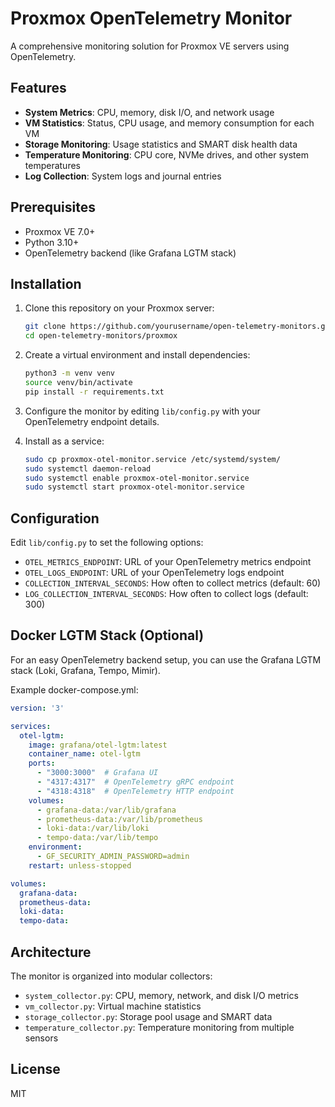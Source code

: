 # Proxmox OpenTelemetry Monitor

A comprehensive monitoring solution for Proxmox VE servers using OpenTelemetry.

## Features

- **System Metrics**: CPU, memory, disk I/O, and network usage
- **VM Statistics**: Status, CPU usage, and memory consumption for each VM
- **Storage Monitoring**: Usage statistics and SMART disk health data
- **Temperature Monitoring**: CPU core, NVMe drives, and other system temperatures
- **Log Collection**: System logs and journal entries

## Prerequisites

- Proxmox VE 7.0+
- Python 3.10+
- OpenTelemetry backend (like Grafana LGTM stack)

## Installation

1. Clone this repository on your Proxmox server:
   ```bash
   git clone https://github.com/yourusername/open-telemetry-monitors.git
   cd open-telemetry-monitors/proxmox
   ```

2. Create a virtual environment and install dependencies:
   ```bash
   python3 -m venv venv
   source venv/bin/activate
   pip install -r requirements.txt
   ```

3. Configure the monitor by editing `lib/config.py` with your OpenTelemetry endpoint details.

4. Install as a service:
   ```bash
   sudo cp proxmox-otel-monitor.service /etc/systemd/system/
   sudo systemctl daemon-reload
   sudo systemctl enable proxmox-otel-monitor.service
   sudo systemctl start proxmox-otel-monitor.service
   ```

## Configuration

Edit `lib/config.py` to set the following options:

- `OTEL_METRICS_ENDPOINT`: URL of your OpenTelemetry metrics endpoint
- `OTEL_LOGS_ENDPOINT`: URL of your OpenTelemetry logs endpoint
- `COLLECTION_INTERVAL_SECONDS`: How often to collect metrics (default: 60)
- `LOG_COLLECTION_INTERVAL_SECONDS`: How often to collect logs (default: 300)

## Docker LGTM Stack (Optional)

For an easy OpenTelemetry backend setup, you can use the Grafana LGTM stack (Loki, Grafana, Tempo, Mimir).

Example docker-compose.yml:
```yaml
version: '3'

services:
  otel-lgtm:
    image: grafana/otel-lgtm:latest
    container_name: otel-lgtm
    ports:
      - "3000:3000"  # Grafana UI
      - "4317:4317"  # OpenTelemetry gRPC endpoint
      - "4318:4318"  # OpenTelemetry HTTP endpoint
    volumes:
      - grafana-data:/var/lib/grafana
      - prometheus-data:/var/lib/prometheus
      - loki-data:/var/lib/loki
      - tempo-data:/var/lib/tempo
    environment:
      - GF_SECURITY_ADMIN_PASSWORD=admin
    restart: unless-stopped

volumes:
  grafana-data:
  prometheus-data:
  loki-data:
  tempo-data:
```

## Architecture

The monitor is organized into modular collectors:

- `system_collector.py`: CPU, memory, network, and disk I/O metrics
- `vm_collector.py`: Virtual machine statistics
- `storage_collector.py`: Storage pool usage and SMART data
- `temperature_collector.py`: Temperature monitoring from multiple sensors

## License

MIT